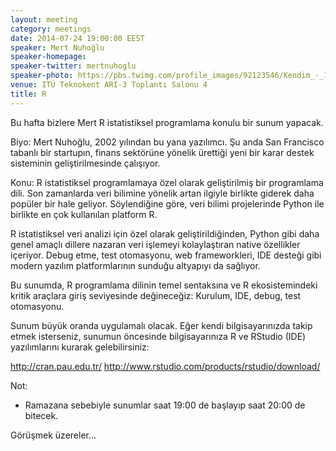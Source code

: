 ```yaml
---
layout: meeting
category: meetings
date: 2014-07-24 19:00:00 EEST
speaker: Mert Nuhoğlu
speaker-homepage: 
speaker-twitter: mertnuhoglu
speaker-photo: https://pbs.twimg.com/profile_images/92123546/Kendim_-_140-180.jpg
venue: ITÜ Teknokent ARI-3 Toplantı Salonu 4
title: R
---
```


Bu hafta bizlere Mert R istatistiksel programlama konulu bir sunum yapacak.

Biyo:
Mert Nuhoğlu, 2002 yılından bu yana yazılımcı. Şu anda San Francisco tabanlı bir startupın, finans sektörüne yönelik ürettiği yeni bir karar destek sisteminin geliştirilmesinde çalışıyor.

Konu:
R istatistiksel programlamaya özel olarak geliştirilmiş bir programlama dili. Son zamanlarda veri bilimine yönelik artan ilgiyle birlikte giderek daha popüler bir hale geliyor. Söylendiğine göre, veri bilimi projelerinde Python ile birlikte en çok kullanılan platform R. 

R istatistiksel veri analizi için özel olarak geliştirildiğinden, Python gibi daha genel amaçlı dillere nazaran veri işlemeyi kolaylaştıran native özellikler içeriyor. Debug etme, test otomasyonu, web frameworkleri, IDE desteği gibi modern yazılım platformlarının sunduğu altyapıyı da sağlıyor. 

Bu sunumda, R programlama dilinin temel sentaksına ve R ekosistemindeki kritik araçlara giriş seviyesinde değineceğiz: Kurulum, IDE, debug, test otomasyonu. 

Sunum büyük oranda uygulamalı olacak. Eğer kendi bilgisayarınızda takip etmek isterseniz, sunumun öncesinde bilgisayarınıza R ve RStudio (IDE) yazılımlarını kurarak gelebilirsiniz:

http://cran.pau.edu.tr/
http://www.rstudio.com/products/rstudio/download/

Not: 

- Ramazana sebebiyle  sunumlar saat 19:00 de başlayıp saat 20:00 de bitecek.


Görüşmek üzereler...
